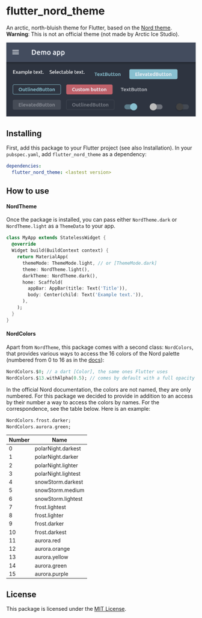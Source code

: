 # flutter_nord_theme

An arctic, north-bluish theme for Flutter, based on the
[Nord theme](https://www.nordtheme.com/).
**Warning**: This is not an official theme (not made by Arctic Ice Studio).

![A few widgets](example/Demo.png)

## Installing

First, add this package to your Flutter project (see also Installation).
In your `pubspec.yaml`, add `flutter_nord_theme` as a dependency:
```yaml
dependencies:
  flutter_nord_theme: <lastest version>
```

## How to use

#### NordTheme

Once the package is installed, you can pass either `NordTheme.dark` or
`NordTheme.light` as a `ThemeData` to your app.

```dart
class MyApp extends StatelessWidget {
  @override
  Widget build(BuildContext context) {
    return MaterialApp(
      themeMode: ThemeMode.light, // or [ThemeMode.dark]
      theme: NordTheme.light(),
      darkTheme: NordTheme.dark(),
      home: Scaffold(
        appBar: AppBar(title: Text('Title')),
        body: Center(child: Text('Example text.')),
      ),
    );
  }
}
```

#### NordColors

Apart from `NordTheme`, this package comes with a second class: `NordColors`, that provides various ways to access the 16 colors of the Nord palette (numbered from 0 to 16 as in the [docs](https://www.nordtheme.com/docs/colors-and-palettes)):
```dart
NordColors.$0; // a dart [Color], the same ones Flutter uses
NordColors.$13.withAlpha(0.5); // comes by default with a full opacity
```

In the official Nord documentation, the colors are not named, they are only numbered. For this package we decided to provide in addition to an access by their number a way to access the colors by names. For the correspondence, see the table below. Here is an example:

```dart
NordColors.frost.darker;
NordColors.aurora.green;
```


| Number | Name                |
|--------|---------------------|
|   0    | polarNight.darkest  |
|   1    | polarNight.darker   |
|   2    | polarNight.lighter  |
|   3    | polarNight.lightest |
|   4    | snowStorm.darkest   |
|   5    | snowStorm.medium    |
|   6    | snowStorm.lightest  |
|   7    | frost.lightest      |
|   8    | frost.lighter       |
|   9    | frost.darker        |
|   10   | frost.darkest       |
|   11   | aurora.red          |
|   12   | aurora.orange       |
|   13   | aurora.yellow       |
|   14   | aurora.green        |
|   15   | aurora.purple       |



## License

This package is licensed under the [MIT License](https://mit-license.org/).
